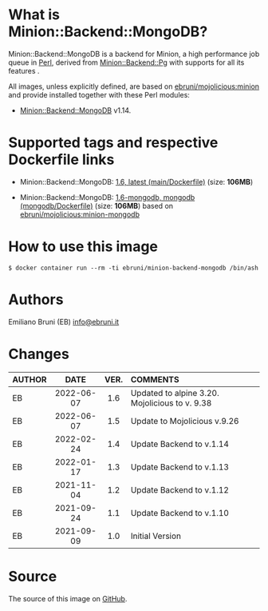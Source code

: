 <!-- this file is generated via docker-builder, do not edit it directly -->


# What is Minion::Backend::MongoDB?

Minion::Backend::MongoDB is a backend for Minion, a high performance job queue in [Perl](https://www.perl.org), derived from [Minion::Backend::Pg](https://metacpan.org/pod/Minion::Backend::Pg) with supports for all its features .

All images, unless explicitly defined, are based on [ebruni/mojolicious:minion](https://hub.docker.com/repository/docker/ebruni/mojolicious) and provide installed together with these Perl modules:

* [Minion::Backend::MongoDB](https://metacpan.org/pod/Minion::Backend::MongoDB) v1.14.

# Supported tags and respective Dockerfile links

* Minion::Backend::MongoDB: [1.6, latest (main/Dockerfile)](https://github.com/avkhozov/Minion-Backend-MongoDB/blob/master/main/Dockerfile) (size: **106MB**)

* Minion::Backend::MongoDB: [1.6-mongodb, mongodb (mongodb/Dockerfile)](https://github.com/avkhozov/Minion-Backend-MongoDB/blob/master/mongodb/Dockerfile) (size: **106MB**) based on [ebruni/mojolicious:minion-mongodb](https://hub.docker.com/repository/docker/ebruni/mojolicious) 
# How to use this image

    $ docker container run --rm -ti ebruni/minion-backend-mongodb /bin/ash

# Authors

Emiliano Bruni (EB) <info@ebruni.it>

# Changes

| AUTHOR | DATE | VER. | COMMENTS |
|:---|:---:|:---:|:---|
| EB | 2022-06-07 | 1.6 | Updated to alpine 3.20. Mojolicious to v. 9.38 |
| EB | 2022-06-07 | 1.5 | Update to Mojolicious v.9.26 |
| EB | 2022-02-24 | 1.4 | Update Backend to v.1.14 |
| EB | 2022-01-17 | 1.3 | Update Backend to v.1.13 |
| EB | 2021-11-04 | 1.2 | Update Backend to v.1.12 |
| EB | 2021-09-24 | 1.1 | Update Backend to v.1.10 |
| EB | 2021-09-09 | 1.0 | Initial Version |

# Source

The source of this image on [GitHub](https://github.com/avkhozov/Minion-Backend-MongoDB).
